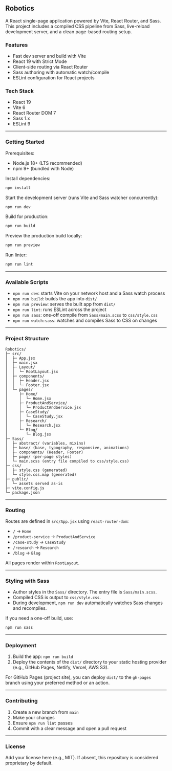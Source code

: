 ## Robotics

A React single-page application powered by Vite, React Router, and Sass. This project includes a compiled CSS pipeline from Sass, live-reload development server, and a clean page-based routing setup.

### Features
- Fast dev server and build with Vite
- React 19 with Strict Mode
- Client-side routing via React Router
- Sass authoring with automatic watch/compile
- ESLint configuration for React projects

### Tech Stack
- React 19
- Vite 6
- React Router DOM 7
- Sass 1.x
- ESLint 9

---

### Getting Started

Prerequisites:
- Node.js 18+ (LTS recommended)
- npm 9+ (bundled with Node)

Install dependencies:
```bash
npm install
```

Start the development server (runs Vite and Sass watcher concurrently):
```bash
npm run dev
```

Build for production:
```bash
npm run build
```

Preview the production build locally:
```bash
npm run preview
```

Run linter:
```bash
npm run lint
```

---

### Available Scripts
- `npm run dev`: starts Vite on your network host and a Sass watch process
- `npm run build`: builds the app into `dist/`
- `npm run preview`: serves the built app from `dist/`
- `npm run lint`: runs ESLint across the project
- `npm run sass`: one-off compile from `Sass/main.scss` to `css/style.css`
- `npm run watch:sass`: watches and compiles Sass to CSS on changes

---

### Project Structure
```text
Robotics/
├─ src/
│  ├─ App.jsx
│  ├─ main.jsx
│  ├─ Layout/
│  │  └─ RootLayout.jsx
│  ├─ components/
│  │  ├─ Header.jsx
│  │  └─ Footer.jsx
│  └─ pages/
│     ├─ Home/
│     │  └─ Home.jsx
│     ├─ ProductAndService/
│     │  └─ ProductAndService.jsx
│     ├─ CaseStudy/
│     │  └─ CaseStudy.jsx
│     ├─ Research/
│     │  └─ Research.jsx
│     └─ Blog/
│        └─ Blog.jsx
├─ Sass/
│  ├─ abstract/ (variables, mixins)
│  ├─ base/ (base, typography, responsive, animations)
│  ├─ components/ (Header, Footer)
│  ├─ page/ (per-page styles)
│  └─ main.scss (entry file compiled to css/style.css)
├─ css/
│  ├─ style.css (generated)
│  └─ style.css.map (generated)
├─ public/
│  └─ assets served as-is
├─ vite.config.js
└─ package.json
```

---

### Routing
Routes are defined in `src/App.jsx` using `react-router-dom`:

- `/` → `Home`
- `/product-service` → `ProductAndService`
- `/case-study` → `CaseStudy`
- `/research` → `Research`
- `/blog` → `Blog`

All pages render within `RootLayout`.

---

### Styling with Sass
- Author styles in the `Sass/` directory. The entry file is `Sass/main.scss`.
- Compiled CSS is output to `css/style.css`.
- During development, `npm run dev` automatically watches Sass changes and recompiles.

If you need a one-off build, use:
```bash
npm run sass
```

---

### Deployment
1. Build the app: `npm run build`
2. Deploy the contents of the `dist/` directory to your static hosting provider (e.g., GitHub Pages, Netlify, Vercel, AWS S3).

For GitHub Pages (project site), you can deploy `dist/` to the `gh-pages` branch using your preferred method or an action.

---

### Contributing
1. Create a new branch from `main`
2. Make your changes
3. Ensure `npm run lint` passes
4. Commit with a clear message and open a pull request

---

### License
Add your license here (e.g., MIT). If absent, this repository is considered proprietary by default.
